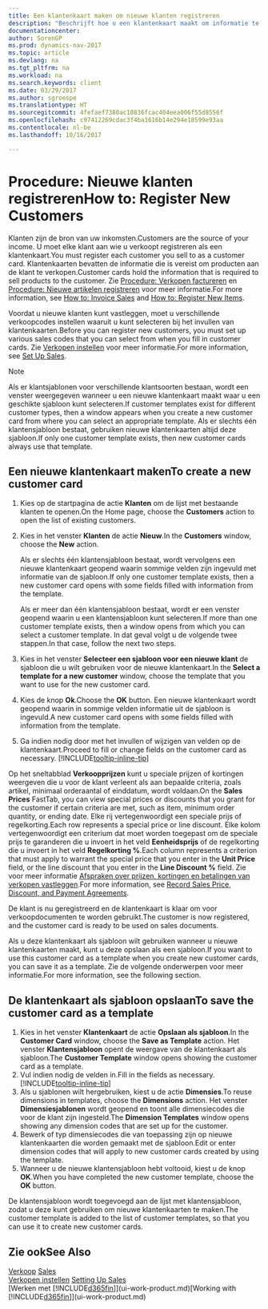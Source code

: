```yaml
---
title: Een klantenkaart maken om nieuwe klanten registreren
description: "Beschrijft hoe u een klantenkaart maakt om informatie te registreren over elke nieuwe klant of cliënt aan wie u verkoopt."
documentationcenter: 
author: SorenGP
ms.prod: dynamics-nav-2017
ms.topic: article
ms.devlang: na
ms.tgt_pltfrm: na
ms.workload: na
ms.search.keywords: client
ms.date: 03/29/2017
ms.author: sgroespe
ms.translationtype: HT
ms.sourcegitcommit: 4fefaef7380ac10836fcac404eea006f55d8556f
ms.openlocfilehash: c97412269cdac3f4ba1616b14e294e18599e93aa
ms.contentlocale: nl-be
ms.lasthandoff: 10/16/2017

---
```

# <a name="how-to-register-new-customers"></a><span data-ttu-id="cc502-103">Procedure: Nieuwe klanten registreren</span><span class="sxs-lookup"><span data-stu-id="cc502-103">How to: Register New Customers</span></span>
<span data-ttu-id="cc502-104">Klanten zijn de bron van uw inkomsten.</span><span class="sxs-lookup"><span data-stu-id="cc502-104">Customers are the source of your income.</span></span> <span data-ttu-id="cc502-105">U moet elke klant aan wie u verkoopt registreren als een klantenkaart.</span><span class="sxs-lookup"><span data-stu-id="cc502-105">You must register each customer you sell to as a customer card.</span></span> <span data-ttu-id="cc502-106">Klantenkaarten bevatten de informatie die is vereist om producten aan de klant te verkopen.</span><span class="sxs-lookup"><span data-stu-id="cc502-106">Customer cards hold the information that is required to sell products to the customer.</span></span> <span data-ttu-id="cc502-107">Zie [Procedure: Verkopen factureren](sales-how-invoice-sales.md) en [Procedure: Nieuwe artikelen registreren](inventory-how-register-new-items.md) voor meer informatie.</span><span class="sxs-lookup"><span data-stu-id="cc502-107">For more information, see [How to: Invoice Sales](sales-how-invoice-sales.md) and [How to: Register New Items](inventory-how-register-new-items.md).</span></span>  

<span data-ttu-id="cc502-108">Voordat u nieuwe klanten kunt vastleggen, moet u verschillende verkoopcodes instellen waaruit u kunt selecteren bij het invullen van klantenkaarten.</span><span class="sxs-lookup"><span data-stu-id="cc502-108">Before you can register new customers, you must set up various sales codes that you can select from when you fill in customer cards.</span></span> <span data-ttu-id="cc502-109">Zie [Verkopen instellen](sales-setup-sales.md) voor meer informatie.</span><span class="sxs-lookup"><span data-stu-id="cc502-109">For more information, see [Set Up Sales](sales-setup-sales.md).</span></span>

> [!NOTE]  
>   <span data-ttu-id="cc502-110">Als er klantsjablonen voor verschillende klantsoorten bestaan, wordt een venster weergegeven wanneer u een nieuwe klantenkaart maakt waar u een geschikte sjabloon kunt selecteren.</span><span class="sxs-lookup"><span data-stu-id="cc502-110">If customer templates exist for different customer types, then a window appears when you create a new customer card from where you can select an appropriate template.</span></span> <span data-ttu-id="cc502-111">Als er slechts één klantensjabloon bestaat, gebruiken nieuwe klantenkaarten altijd deze sjabloon.</span><span class="sxs-lookup"><span data-stu-id="cc502-111">If only one customer template exists, then new customer cards always use that template.</span></span>

## <a name="to-create-a-new-customer-card"></a><span data-ttu-id="cc502-112">Een nieuwe klantenkaart maken</span><span class="sxs-lookup"><span data-stu-id="cc502-112">To create a new customer card</span></span>
1. <span data-ttu-id="cc502-113">Kies op de startpagina de actie **Klanten** om de lijst met bestaande klanten te openen.</span><span class="sxs-lookup"><span data-stu-id="cc502-113">On the Home page, choose the **Customers** action to open the list of existing customers.</span></span>  
2. <span data-ttu-id="cc502-114">Kies in het venster **Klanten** de actie **Nieuw**.</span><span class="sxs-lookup"><span data-stu-id="cc502-114">In the **Customers** window, choose the **New** action.</span></span>

    <span data-ttu-id="cc502-115">Als er slechts één klantensjabloon bestaat, wordt vervolgens een nieuwe klantenkaart geopend waarin sommige velden zijn ingevuld met informatie van de sjabloon.</span><span class="sxs-lookup"><span data-stu-id="cc502-115">If only one customer template exists, then a new customer card opens with some fields filled with information from the template.</span></span>

    <span data-ttu-id="cc502-116">Als er meer dan één klantensjabloon bestaat, wordt er een venster geopend waarin u een klantensjabloon kunt selecteren.</span><span class="sxs-lookup"><span data-stu-id="cc502-116">If more than one customer template exists, then a window opens from which you can select a customer template.</span></span> <span data-ttu-id="cc502-117">In dat geval volgt u de volgende twee stappen.</span><span class="sxs-lookup"><span data-stu-id="cc502-117">In that case, follow the next two steps.</span></span>
3. <span data-ttu-id="cc502-118">Kies in het venster **Selecteer een sjabloon voor een nieuwe klant** de sjabloon die u wilt gebruiken voor de nieuwe klantenkaart.</span><span class="sxs-lookup"><span data-stu-id="cc502-118">In the **Select a template for a new customer** window, choose the template that you want to use for the new customer card.</span></span>
4. <span data-ttu-id="cc502-119">Kies de knop **Ok**.</span><span class="sxs-lookup"><span data-stu-id="cc502-119">Choose the **OK** button.</span></span> <span data-ttu-id="cc502-120">Een nieuwe klantenkaart wordt geopend waarin in sommige velden informatie uit de sjabloon is ingevuld.</span><span class="sxs-lookup"><span data-stu-id="cc502-120">A new customer card opens with some fields filled with information from the template.</span></span>  
5. <span data-ttu-id="cc502-121">Ga indien nodig door met het invullen of wijzigen van velden op de klantenkaart.</span><span class="sxs-lookup"><span data-stu-id="cc502-121">Proceed to fill or change fields on the customer card as necessary.</span></span> [!INCLUDE[tooltip-inline-tip](includes/tooltip-inline-tip_md.md)]

<span data-ttu-id="cc502-122">Op het sneltabblad **Verkoopprijzen** kunt u speciale prijzen of kortingen weergeven die u voor de klant verleent als aan bepaalde criteria, zoals artikel, minimaal orderaantal of einddatum, wordt voldaan.</span><span class="sxs-lookup"><span data-stu-id="cc502-122">On the **Sales Prices** FastTab, you can view special prices or discounts that you grant for the customer if certain criteria are met, such as item, minimum order quantity, or ending date.</span></span> <span data-ttu-id="cc502-123">Elke rij vertegenwoordigt een speciale prijs of regelkorting.</span><span class="sxs-lookup"><span data-stu-id="cc502-123">Each row represents a special price or line discount.</span></span> <span data-ttu-id="cc502-124">Elke kolom vertegenwoordigt een criterium dat moet worden toegepast om de speciale prijs te garanderen die u invoert in het veld **Eenheidsprijs** of de regelkorting die u invoert in het veld **Regelkorting %**.</span><span class="sxs-lookup"><span data-stu-id="cc502-124">Each column represents a criterion that must apply to warrant the special price that you enter in the **Unit Price** field, or the line discount that you enter in the **Line Discount %** field.</span></span> <span data-ttu-id="cc502-125">Zie voor meer informatie [Afspraken over prijzen, kortingen en betalingen van verkopen vastleggen](sales-how-record-sales-price-discount-payment-agreements.md).</span><span class="sxs-lookup"><span data-stu-id="cc502-125">For more information, see [Record Sales Price, Discount, and Payment Agreements](sales-how-record-sales-price-discount-payment-agreements.md).</span></span>

<span data-ttu-id="cc502-126">De klant is nu geregistreerd en de klantenkaart is klaar om voor verkoopdocumenten te worden gebruikt.</span><span class="sxs-lookup"><span data-stu-id="cc502-126">The customer is now registered, and the customer card is ready to be used on sales documents.</span></span>

<span data-ttu-id="cc502-127">Als u deze klantenkaart als sjabloon wilt gebruiken wanneer u nieuwe klantenkaarten maakt, kunt u deze opslaan als een sjabloon.</span><span class="sxs-lookup"><span data-stu-id="cc502-127">If you want to use this customer card as a template when you create new customer cards, you can save it as a template.</span></span> <span data-ttu-id="cc502-128">Zie de volgende onderwerpen voor meer informatie.</span><span class="sxs-lookup"><span data-stu-id="cc502-128">For more information, see the following section.</span></span>

## <a name="to-save-the-customer-card-as-a-template"></a><span data-ttu-id="cc502-129">De klantenkaart als sjabloon opslaan</span><span class="sxs-lookup"><span data-stu-id="cc502-129">To save the customer card as a template</span></span>
1. <span data-ttu-id="cc502-130">Kies in het venster **Klantenkaart** de actie **Opslaan als sjabloon**.</span><span class="sxs-lookup"><span data-stu-id="cc502-130">In the **Customer Card** window, choose the **Save as Template** action.</span></span> <span data-ttu-id="cc502-131">Het venster **Klantensjabloon** opent de weergave van de klantenkaart als sjabloon.</span><span class="sxs-lookup"><span data-stu-id="cc502-131">The **Customer Template** window opens showing the customer card as a template.</span></span>
2. <span data-ttu-id="cc502-132">Vul indien nodig de velden in.</span><span class="sxs-lookup"><span data-stu-id="cc502-132">Fill in the fields as necessary.</span></span> [!INCLUDE[tooltip-inline-tip](includes/tooltip-inline-tip_md.md)]
3. <span data-ttu-id="cc502-133">Als u sjablonen wilt hergebruiken, kiest u de actie **Dimensies**.</span><span class="sxs-lookup"><span data-stu-id="cc502-133">To reuse dimensions in templates, choose the **Dimensions** action.</span></span> <span data-ttu-id="cc502-134">Het venster **Dimensiesjablonen** wordt geopend en toont alle dimensiecodes die voor de klant zijn ingesteld.</span><span class="sxs-lookup"><span data-stu-id="cc502-134">The **Dimension Templates** window opens showing any dimension codes that are set up for the customer.</span></span>
4. <span data-ttu-id="cc502-135">Bewerk of typ dimensiecodes die van toepassing zijn op nieuwe klantenkaarten die worden gemaakt met de sjabloon.</span><span class="sxs-lookup"><span data-stu-id="cc502-135">Edit or enter dimension codes that will apply to new customer cards created by using the template.</span></span>  
5. <span data-ttu-id="cc502-136">Wanneer u de nieuwe klantensjabloon hebt voltooid, kiest u de knop **OK**.</span><span class="sxs-lookup"><span data-stu-id="cc502-136">When you have completed the new customer template, choose the **OK** button.</span></span>

<span data-ttu-id="cc502-137">De klantensjabloon wordt toegevoegd aan de lijst met klantensjabloon, zodat u deze kunt gebruiken om nieuwe klantenkaarten te maken.</span><span class="sxs-lookup"><span data-stu-id="cc502-137">The customer template is added to the list of customer templates, so that you can use it to create new customer cards.</span></span>

## <a name="see-also"></a><span data-ttu-id="cc502-138">Zie ook</span><span class="sxs-lookup"><span data-stu-id="cc502-138">See Also</span></span>
<span data-ttu-id="cc502-139">[Verkoop](sales-manage-sales.md)  </span><span class="sxs-lookup"><span data-stu-id="cc502-139">[Sales](sales-manage-sales.md)  </span></span>  
<span data-ttu-id="cc502-140">[Verkopen instellen](sales-setup-sales.md)  </span><span class="sxs-lookup"><span data-stu-id="cc502-140">[Setting Up Sales](sales-setup-sales.md)  </span></span>  
<span data-ttu-id="cc502-141">[Werken met [!INCLUDE[d365fin](includes/d365fin_md.md)]](ui-work-product.md)</span><span class="sxs-lookup"><span data-stu-id="cc502-141">[Working with [!INCLUDE[d365fin](includes/d365fin_md.md)]](ui-work-product.md)</span></span>

